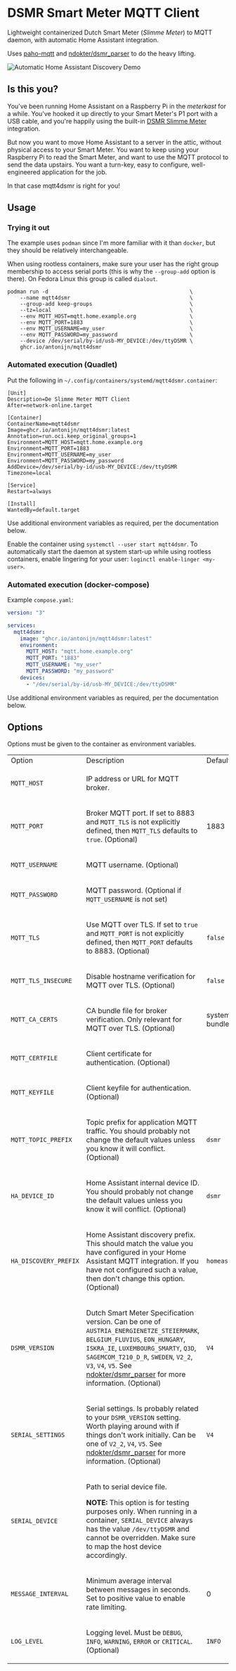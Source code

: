 # DSMR Smart Meter MQTT Client

Lightweight containerized Dutch Smart Meter (_Slimme Meter_) to MQTT
daemon, with automatic Home Assistant integration.

Uses [paho-mqtt](https://pypi.org/project/paho-mqtt/) and
[ndokter/dsmr_parser](https://github.com/ndokter/dsmr_parser) to do the
heavy lifting.

![Automatic Home Assistant Discovery Demo](./sensor.png)

## Is this you?
You've been running Home Assistant on a Raspberry Pi in the _meterkast_
for a while. You've hooked it up directly to your Smart Meter's P1 port
with a USB cable, and you're happily using the built-in [DSMR Slimme
Meter](https://www.home-assistant.io/integrations/dsmr/) integration.

But now you want to move Home Assistant to a server in the attic, without
physical access to your Smart Meter. You want to keep using your Raspberry
Pi to read the Smart Meter, and want to use the MQTT protocol to send the
data upstairs. You want a turn-key, easy to configure, well-engineered
application for the job.

In that case mqtt4dsmr is right for you!

## Usage
### Trying it out
The example uses `podman` since I'm more familiar with it than `docker`,
but they should be relatively interchangeable.

When using rootless containers, make sure your user has the right group
membership to access serial ports (this is why the `--group-add` option
is there). On Fedora Linux this group is called `dialout`.

```
podman run -d                                             \
    --name mqtt4dsmr                                      \
    --group-add keep-groups                               \
    --tz=local                                            \
    --env MQTT_HOST=mqtt.home.example.org                 \
    --env MQTT_PORT=1883                                  \
    --env MQTT_USERNAME=my_user                           \
    --env MQTT_PASSWORD=my_password                       \
    --device /dev/serial/by-id/usb-MY_DEVICE:/dev/ttyDSMR \
    ghcr.io/antonijn/mqtt4dsmr
```

### Automated execution (Quadlet)
Put the following in `~/.config/containers/systemd/mqtt4dsmr.container`:

```
[Unit]
Description=De Slimme Meter MQTT Client
After=network-online.target

[Container]
ContainerName=mqtt4dsmr
Image=ghcr.io/antonijn/mqtt4dsmr:latest
Annotation=run.oci.keep_original_groups=1
Environment=MQTT_HOST=mqtt.home.example.org
Environment=MQTT_PORT=1883
Environment=MQTT_USERNAME=my_user
Environment=MQTT_PASSWORD=my_password
AddDevice=/dev/serial/by-id/usb-MY_DEVICE:/dev/ttyDSMR
Timezone=local

[Service]
Restart=always

[Install]
WantedBy=default.target
```

Use additional environment variables as required, per the documentation
below.

Enable the container using `systemctl --user start mqtt4dsmr`. To
automatically start the daemon at system start-up while using rootless
containers, enable lingering for your user: `loginctl enable-linger <my-user>`.

### Automated execution (docker-compose)
Example `compose.yaml`:

```yaml
version: "3"

services:
  mqtt4dsmr:
    image: "ghcr.io/antonijn/mqtt4dsmr:latest"
    environment:
      MQTT_HOST: "mqtt.home.example.org"
      MQTT_PORT: "1883"
      MQTT_USERNAME: "my_user"
      MQTT_PASSWORD: "my_password"
    devices:
      - "/dev/serial/by-id/usb-MY_DEVICE:/dev/ttyDSMR"
```

Use additional environment variables as required, per the documentation
below.

## Options
Options must be given to the container as environment variables.
<table>
<tr>
<td>Option</td>
<td>Description</td>
<td>Default</td>
</tr>
<tr>
<td>

`MQTT_HOST`

</td>
<td>

IP address or URL for MQTT broker.

</td>
<td>
</td>
</tr>
<tr>
<td>

`MQTT_PORT`

</td>
<td>

Broker MQTT port. If set to 8883 and `MQTT_TLS` is not
explicitly defined, then `MQTT_TLS` defaults to `true`. (Optional)

</td>
<td>

1883

</td>
</tr>
<tr>
<td>

`MQTT_USERNAME`

</td>
<td>

MQTT username. (Optional)

</td>
<td>
</td>
</tr>
<tr>
<td>

`MQTT_PASSWORD`

</td>
<td>

MQTT password. (Optional if `MQTT_USERNAME` is not set)

</td>
<td>
</td>
</tr>
<tr>
<td>

`MQTT_TLS`

</td>
<td>

Use MQTT over TLS. If set to `true` and `MQTT_PORT` is not
explicitly defined, then `MQTT_PORT` defaults to 8883. (Optional)

</td>
<td>

`false`

</td>
</tr>
<tr>
<td>

`MQTT_TLS_INSECURE`

</td>
<td>

Disable hostname verification for MQTT over TLS. (Optional)

</td>
<td>

`false`

</td>
</tr>
<tr>
<td>

`MQTT_CA_CERTS`

</td>
<td>

CA bundle file for broker verification. Only relevant for MQTT
over TLS. (Optional)

</td>
<td>

system CA bundle

</td>
</tr>
<tr>
<td>

`MQTT_CERTFILE`

</td>
<td>

Client certificate for authentication. (Optional)

</td>
<td>
</td>
</tr>
<tr>
<td>

`MQTT_KEYFILE`

</td>
<td>

Client keyfile for authentication. (Optional)

</td>
<td>
</td>
</tr>
<tr>
<td>

`MQTT_TOPIC_PREFIX`

</td>
<td>

Topic prefix for application MQTT traffic. You should probably
not change the default values unless you know it will conflict.
(Optional)

</td>
<td>

`dsmr`

</td>
</tr>
<tr>
<td>

`HA_DEVICE_ID`

</td>
<td>

Home Assistant internal device ID. You should probably not
change the default values unless you know it will conflict.
(Optional)

</td>
<td>

`dsmr`

</td>
</tr>
<tr>
<td>

`HA_DISCOVERY_PREFIX`

</td>
<td>

Home Assistant discovery prefix. This should match the value
you have configured in your Home Assistant MQTT integration.
If you have not configured such a value, then don't change this
option. (Optional)

</td>
<td>

`homeassistant`

</td>
</tr>
<tr>
<td>

`DSMR_VERSION`

</td>
<td>

Dutch Smart Meter Specification version. Can be one of
`AUSTRIA_ENERGIENETZE_STEIERMARK`, `BELGIUM_FLUVIUS`,
`EON_HUNGARY`, `ISKRA_IE`, `LUXEMBOURG_SMARTY`, `Q3D`,
`SAGEMCOM_T210_D_R`, `SWEDEN`, `V2_2`, `V3`, `V4`, `V5`. See
[ndokter/dsmr_parser](https://github.com/ndokter/dsmr_parser)
for more information. (Optional)

</td>
<td>

`V4`

</td>
</tr>
<tr>
<td>

`SERIAL_SETTINGS`

</td>
<td>

Serial settings. Is probably related to your `DSMR_VERSION`
setting. Worth playing around with if things don't work
initially. Can be one of `V2_2`, `V4`, `V5`. See
[ndokter/dsmr_parser](https://github.com/ndokter/dsmr_parser)
for more information. (Optional)

</td>
<td>

`V4`

</td>
</tr>
<tr>
<td>

`SERIAL_DEVICE`

</td>
<td>

Path to serial device file.

**NOTE:** This option is for testing purposes only. When running in a
container, `SERIAL_DEVICE` always has the value `/dev/ttyDSMR` and
cannot be overridden. Make sure to map the host device accordingly.

</td>
<td>
</td>
</tr>
<tr>
<td>

`MESSAGE_INTERVAL`

</td>
<td>

Minimum average interval between messages in seconds. Set to positive
value to enable rate limiting.

</td>
<td>

0

</td>
</tr>
<tr>
<td>

`LOG_LEVEL`

</td>
<td>

Logging level. Must be `DEBUG`, `INFO`, `WARNING`, `ERROR` or
`CRITICAL`. (Optional)

</td>
<td>

`INFO`

</td>
</tr>
</table>
